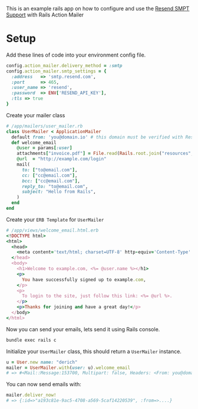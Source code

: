 This is an example rails app on how to configure and use the [Resend SMPT Support](https://resend.com/docs/send-with-rails) with Rails Action Mailer

# Setup

Add these lines of code into your environment config file.

```ruby
config.action_mailer.delivery_method = :smtp
config.action_mailer.smtp_settings = {
  :address   => 'smtp.resend.com',
  :port      => 465,
  :user_name => 'resend',
  :password  => ENV['RESEND_API_KEY'],
  :tls => true
}
```

Create your mailer class

```ruby
# /app/mailers/user_mailer.rb
class UserMailer < ApplicationMailer
  default from: 'you@domain.io' # this domain must be verified with Resend
  def welcome_email
    @user = params[:user]
    attachments["invoice.pdf"] = File.read(Rails.root.join("resources","invoice.pdf"))
    @url  = "http://example.com/login"
    mail(
      to: ["to@email.com"],
      cc: ["cc@email.com"],
      bcc: ["cc@email.com"],
      reply_to: "to@email.com",
      subject: "Hello from Rails",
    )
  end
end
```

Create your `ERB Template` for `UserMailer`

```ruby
# /app/views/welcome_email.html.erb
<!DOCTYPE html>
<html>
  <head>
    <meta content='text/html; charset=UTF-8' http-equiv='Content-Type' />
  </head>
  <body>
    <h1>Welcome to example.com, <%= @user.name %></h1>
    <p>
      You have successfully signed up to example.com,
    </p>
    <p>
      To login to the site, just follow this link: <%= @url %>.
    </p>
    <p>Thanks for joining and have a great day!</p>
  </body>
</html>
```

Now you can send your emails, lets send it using Rails console.

```sh
bundle exec rails c
```

Initialize your `UserMailer` class, this should return a `UserMailer` instance.

```ruby
u = User.new name: "derich"
mailer = UserMailer.with(user: u).welcome_email
# => #<Mail::Message:153700, Multipart: false, Headers: <From: you@domain.io>, <To: email@example.com, email2@example.com>, <Subject: Hello World>, <Mime-Version: 1.0>...
```

You can now send emails with:

```ruby
mailer.deliver_now!
# => {:id=>"a193c81e-9ac5-4708-a569-5caf14220539", :from=>....}
```